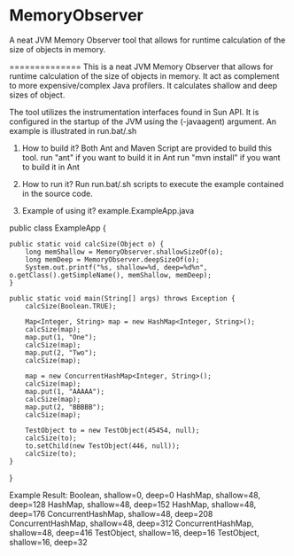 MemoryObserver
==============

A neat JVM Memory Observer tool that allows for runtime calculation of the size of objects in memory. 

==============
This is a neat JVM Memory Observer that allows for runtime calculation of the size of objects in memory. 
It act as complement to more expensive/complex Java profilers. It calculates shallow and deep sizes of object.

The tool utilizes the instrumentation interfaces found in Sun API. It is configured in the startup of the JVM using the (-javaagent) argument. An example is illustrated in run.bat/.sh

1. How to build it?
Both Ant and Maven Script are provided to build this tool.
run "ant" if you want to build it in Ant
run "mvn install" if you want to build it in Ant

2. How to run it?
Run run.bat/.sh scripts to execute the example contained in the source code.

3. Example of using it?
example.ExampleApp.java

public class ExampleApp {

    public static void calcSize(Object o) {
        long memShallow = MemoryObserver.shallowSizeOf(o);
        long memDeep = MemoryObserver.deepSizeOf(o);
        System.out.printf("%s, shallow=%d, deep=%d%n", o.getClass().getSimpleName(), memShallow, memDeep);
    }

    public static void main(String[] args) throws Exception {
        calcSize(Boolean.TRUE);

        Map<Integer, String> map = new HashMap<Integer, String>();
        calcSize(map);
        map.put(1, "One");
        calcSize(map);
        map.put(2, "Two");
        calcSize(map);

        map = new ConcurrentHashMap<Integer, String>();
        calcSize(map);
        map.put(1, "AAAAA");
        calcSize(map);
        map.put(2, "BBBBB");
        calcSize(map);

        TestObject to = new TestObject(45454, null);
        calcSize(to);
        to.setChild(new TestObject(446, null));
        calcSize(to);
    }
}

Example Result:
Boolean, shallow=0, deep=0
HashMap, shallow=48, deep=128
HashMap, shallow=48, deep=152
HashMap, shallow=48, deep=176
ConcurrentHashMap, shallow=48, deep=208
ConcurrentHashMap, shallow=48, deep=312
ConcurrentHashMap, shallow=48, deep=416
TestObject, shallow=16, deep=16
TestObject, shallow=16, deep=32